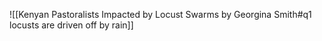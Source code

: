 ![[Kenyan Pastoralists Impacted by Locust Swarms by Georgina Smith#q1 locusts are driven off by rain]]